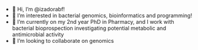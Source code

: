 - 👋 Hi, I’m @izadorabf!
- 👀 I’m interested in bacterial genomics, bioinformatics and programming!
- 🌱 I’m currently on my 2nd year PhD in Pharmacy, and I work with bacterial bioprospection investigating potential metabolic and antimicrobial activity
- 💞️ I’m looking to collaborate on genomics

